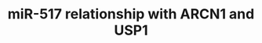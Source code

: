 ---
annotations:
- id: PW:0000004
  parent: regulatory pathway
  type: Pathway Ontology
  value: regulatory pathway
authors:
- Khanspers
- Ryanmiller
- Mkutmon
citedin:
- link: PMC7982796
  title: 'ACE2 correlates with immune infiltrates in colon adenocarcinoma: Implication
    for COVID-19 (2021)'
description: Schematic summarizing predicted miR-517a relationships with ARCN1 and
  USP1.  A genomewide miRNA mimic toxicity screen indicates common and selective vulnerabilities
  of epithelial ovarian cancer cells. miR-517a targets a common vulnerability, primarily
  via its target ARCN1.  Proteins on this pathway have targeted assays available via
  the [https://assays.cancer.gov/available_assays?wp_id=WP3596 CPTAC Assay Portal].
last-edited: 2019-08-15
ndex: 09709eaa-8b67-11eb-9e72-0ac135e8bacf
organisms:
- Homo sapiens
redirect_from:
- /index.php/Pathway:WP3596
- /instance/WP3596
- /instance/WP3596_rr105860
revision: r105860
schema-jsonld:
- '@context': https://schema.org/
  '@id': https://wikipathways.github.io/pathways/WP3596.html
  '@type': Dataset
  creator:
    '@type': Organization
    name: WikiPathways
  description: Schematic summarizing predicted miR-517a relationships with ARCN1 and
    USP1.  A genomewide miRNA mimic toxicity screen indicates common and selective
    vulnerabilities of epithelial ovarian cancer cells. miR-517a targets a common
    vulnerability, primarily via its target ARCN1.  Proteins on this pathway have
    targeted assays available via the [https://assays.cancer.gov/available_assays?wp_id=WP3596
    CPTAC Assay Portal].
  keywords:
  - ARCN1
  - ID1
  - ID2
  - USP1
  - p21
  license: CC0
  name: miR-517 relationship with ARCN1 and USP1
seo: CreativeWork
title: miR-517 relationship with ARCN1 and USP1
wpid: WP3596
---